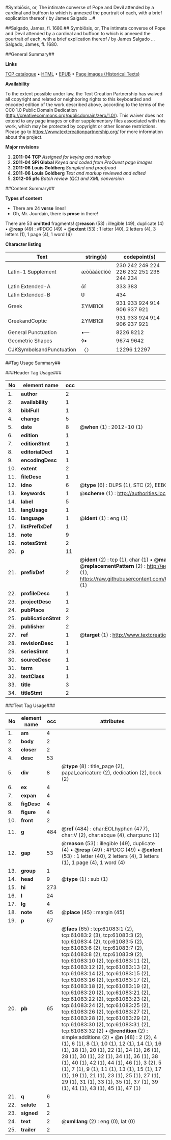 #Symbiōsis, or, The intimate converse of Pope and Devil attended by a cardinal and buffoon to which is annexed the pourtrait of each, with a brief explication thereof / by James Salgado ...#

##Salgado, James, fl. 1680.##
Symbiōsis, or, The intimate converse of Pope and Devil attended by a cardinal and buffoon to which is annexed the pourtrait of each, with a brief explication thereof / by James Salgado ...
Salgado, James, fl. 1680.

##General Summary##

**Links**

[TCP catalogue](http://www.ota.ox.ac.uk/tcp/)  • 
[HTML](http://tei.it.ox.ac.uk/tcp/Texts-HTML/free/A60/A60263.html)  • 
[EPUB](http://tei.it.ox.ac.uk/tcp/Texts-EPUB/free/A60/A60263.epub) • 
[Page images (Historical Texts)](https://historicaltexts.jisc.ac.uk/eebo-12394304e)

**Availability**

To the extent possible under law, the Text Creation Partnership has waived all copyright and related or neighboring rights to this keyboarded and encoded edition of the work described above, according to the terms of the CC0 1.0 Public Domain Dedication (http://creativecommons.org/publicdomain/zero/1.0/). This waiver does not extend to any page images or other supplementary files associated with this work, which may be protected by copyright or other license restrictions. Please go to https://www.textcreationpartnership.org/ for more information about the project.

**Major revisions**

1. __2011-04__ __TCP__ *Assigned for keying and markup*
1. __2011-04__ __SPi Global__ *Keyed and coded from ProQuest page images*
1. __2011-06__ __Louis Goldberg__ *Sampled and proofread*
1. __2011-06__ __Louis Goldberg__ *Text and markup reviewed and edited*
1. __2012-05__ __pfs__ *Batch review (QC) and XML conversion*

##Content Summary##

**Types of content**

  * There are 24 **verse** lines!
  * Oh, Mr. Jourdain, there is **prose** in there!

There are 53 **omitted** fragments! 
 @__reason__ (53) : illegible (49), duplicate (4)  •  @__resp__ (49) : #PDCC (49)  •  @__extent__ (53) : 1 letter (40), 2 letters (4), 3 letters (1), 1 page (4), 1 word (4)

**Character listing**


|Text|string(s)|codepoint(s)|
|---|---|---|
|Latin-1 Supplement|æòùàâèûîôê|230 242 249 224 226 232 251 238 244 234|
|Latin Extended-A|ōſ|333 383|
|Latin Extended-B|Ʋ|434|
|Greek|ΣΥΜΒΊΩΙ|931 933 924 914 906 937 921|
|GreekandCoptic|ΣΥΜΒΊΩΙ|931 933 924 914 906 937 921|
|General Punctuation|•—|8226 8212|
|Geometric Shapes|◊▪|9674 9642|
|CJKSymbolsandPunctuation|〈〉|12296 12297|

##Tag Usage Summary##

###Header Tag Usage###

|No|element name|occ|attributes|
|---|---|---|---|
|1.|__author__|2||
|2.|__availability__|1||
|3.|__biblFull__|1||
|4.|__change__|5||
|5.|__date__|8| @__when__ (1) : 2012-10 (1)|
|6.|__edition__|1||
|7.|__editionStmt__|1||
|8.|__editorialDecl__|1||
|9.|__encodingDesc__|1||
|10.|__extent__|2||
|11.|__fileDesc__|1||
|12.|__idno__|6| @__type__ (6) : DLPS (1), STC (2), EEBO-CITATION (1), OCLC (1), VID (1)|
|13.|__keywords__|1| @__scheme__ (1) : http://authorities.loc.gov/ (1)|
|14.|__label__|5||
|15.|__langUsage__|1||
|16.|__language__|1| @__ident__ (1) : eng (1)|
|17.|__listPrefixDef__|1||
|18.|__note__|9||
|19.|__notesStmt__|2||
|20.|__p__|11||
|21.|__prefixDef__|2| @__ident__ (2) : tcp (1), char (1)  •  @__matchPattern__ (2) : ([0-9\-]+):([0-9IVX]+) (1), (.+) (1)  •  @__replacementPattern__ (2) : http://eebo.chadwyck.com/downloadtiff?vid=$1&page=$2 (1), https://raw.githubusercontent.com/textcreationpartnership/Texts/master/tcpchars.xml#$1 (1)|
|22.|__profileDesc__|1||
|23.|__projectDesc__|1||
|24.|__pubPlace__|2||
|25.|__publicationStmt__|2||
|26.|__publisher__|2||
|27.|__ref__|1| @__target__ (1) : http://www.textcreationpartnership.org/docs/. (1)|
|28.|__revisionDesc__|1||
|29.|__seriesStmt__|1||
|30.|__sourceDesc__|1||
|31.|__term__|1||
|32.|__textClass__|1||
|33.|__title__|3||
|34.|__titleStmt__|2||


###Text Tag Usage###

|No|element name|occ|attributes|
|---|---|---|---|
|1.|__am__|4||
|2.|__body__|2||
|3.|__closer__|2||
|4.|__desc__|53||
|5.|__div__|8| @__type__ (8) : title_page (2), papal_caricature (2), dedication (2), book (2)|
|6.|__ex__|4||
|7.|__expan__|4||
|8.|__figDesc__|4||
|9.|__figure__|4||
|10.|__front__|2||
|11.|__g__|484| @__ref__ (484) : char:EOLhyphen (477), char:V (2), char:abque (4), char:punc (1)|
|12.|__gap__|53| @__reason__ (53) : illegible (49), duplicate (4)  •  @__resp__ (49) : #PDCC (49)  •  @__extent__ (53) : 1 letter (40), 2 letters (4), 3 letters (1), 1 page (4), 1 word (4)|
|13.|__group__|1||
|14.|__head__|9| @__type__ (1) : sub (1)|
|15.|__hi__|273||
|16.|__l__|24||
|17.|__lg__|4||
|18.|__note__|45| @__place__ (45) : margin (45)|
|19.|__p__|67||
|20.|__pb__|65| @__facs__ (65) : tcp:61083:1 (2), tcp:61083:2 (3), tcp:61083:3 (2), tcp:61083:4 (2), tcp:61083:5 (2), tcp:61083:6 (2), tcp:61083:7 (2), tcp:61083:8 (2), tcp:61083:9 (2), tcp:61083:10 (2), tcp:61083:11 (2), tcp:61083:12 (2), tcp:61083:13 (2), tcp:61083:14 (2), tcp:61083:15 (2), tcp:61083:16 (2), tcp:61083:17 (2), tcp:61083:18 (2), tcp:61083:19 (2), tcp:61083:20 (2), tcp:61083:21 (2), tcp:61083:22 (2), tcp:61083:23 (2), tcp:61083:24 (2), tcp:61083:25 (2), tcp:61083:26 (2), tcp:61083:27 (2), tcp:61083:28 (2), tcp:61083:29 (2), tcp:61083:30 (2), tcp:61083:31 (2), tcp:61083:32 (2)  •  @__rendition__ (2) : simple:additions (2)  •  @__n__ (48) : 2 (2), 4 (1), 6 (1), 8 (1), 10 (1), 12 (1), 14 (1), 16 (1), 18 (1), 20 (1), 22 (1), 24 (1), 26 (1), 28 (1), 30 (1), 32 (1), 34 (1), 36 (1), 38 (1), 40 (1), 42 (1), 44 (1), 46 (1), 3 (2), 5 (1), 7 (1), 9 (1), 11 (1), 13 (1), 15 (1), 17 (1), 19 (1), 21 (1), 23 (1), 25 (1), 27 (1), 29 (1), 31 (1), 33 (1), 35 (1), 37 (1), 39 (1), 41 (1), 43 (1), 45 (1), 47 (1)|
|21.|__q__|6||
|22.|__salute__|1||
|23.|__signed__|2||
|24.|__text__|2| @__xml:lang__ (2) : eng (0), lat (0)|
|25.|__trailer__|2||
